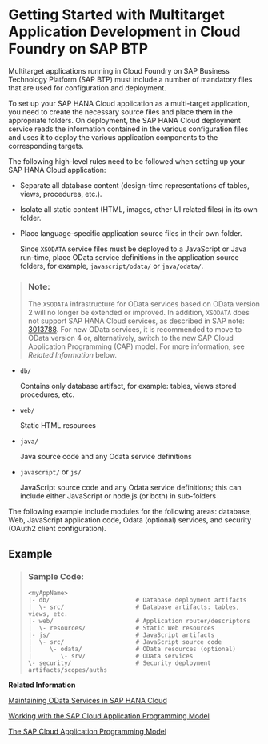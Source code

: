 <!-- loio7f681c32c2a34735ad85e4ab403f8c26 -->

# Getting Started with Multitarget Application Development in Cloud Foundry on SAP BTP

Multitarget applications running in Cloud Foundry on SAP Business Technology Platform \(SAP BTP\) must include a number of mandatory files that are used for configuration and deployment.

To set up your SAP HANA Cloud application as a multi-target application, you need to create the necessary source files and place them in the appropriate folders. On deployment, the SAP HANA Cloud deployment service reads the information contained in the various configuration files and uses it to deploy the various application components to the corresponding targets.

The following high-level rules need to be followed when setting up your SAP HANA Cloud application:

-   Separate all database content \(design-time representations of tables, views, procedures, etc.\).
-   Isolate all static content \(HTML, images, other UI related files\) in its own folder.
-   Place language-specific application source files in their own folder.

    Since `XSODATA` service files must be deployed to a JavaScript or Java run-time, place OData service definitions in the application source folders, for example, `javascript/odata/` or `java/odata/`.


> ### Note:  
> The `XSODATA` infrastructure for OData services based on OData version 2 will no longer be extended or improved. In addition, `XSODATA` does not support SAP HANA Cloud services, as described in SAP note: [3013788](https://me.sap.com/notes/3013788). For new OData services, it is recommended to move to OData version 4 or, alternatively, switch to the new SAP Cloud Application Programming \(CAP\) model. For more information, see *Related Information* below.

-   `db/`

    Contains only database artifact, for example: tables, views stored procedures, etc.

-   `web/`

    Static HTML resources

-   `java/`

    Java source code and any Odata service definitions

-   `javascript/` or `js/`

    JavaScript source code and any Odata service definitions; this can include either JavaScript or node.js \(or both\) in sub-folders


The following example include modules for the following areas: database, Web, JavaScript application code, Odata \(optional\) services, and security \(OAuth2 client configuration\).



## Example

> ### Sample Code:  
> ```
> <myAppName>
> |- db/                        # Database deployment artifacts
> |  \- src/                    # Database artifacts: tables, views, etc.
> |- web/                       # Application router/descriptors
> |  \- resources/              # Static Web resources
> |- js/                        # JavaScript artifacts
> |  \- src/                    # JavaScript source code
> |     \- odata/               # OData resources (optional)
> |        \- srv/              # OData services
> \- security/                  # Security deployment artifacts/scopes/auths
> 
> ```

**Related Information**  


[Maintaining OData Services in SAP HANA Cloud](../050-HANA-Cloud-DB-Dev-Web-Access/maintaining-odata-services-in-sap-hana-cloud-78606fc.md "Define OData services for your Java and JavaScript multitarget applications in SAP HANA Cloud.")

[Working with the SAP Cloud Application Programming Model](working-with-the-sap-cloud-application-programming-model-166f4fb.md "Create a business application using the SAP Cloud Application Programming model.")

[The SAP Cloud Application Programming Model](https://cap.cloud.sap/docs)

